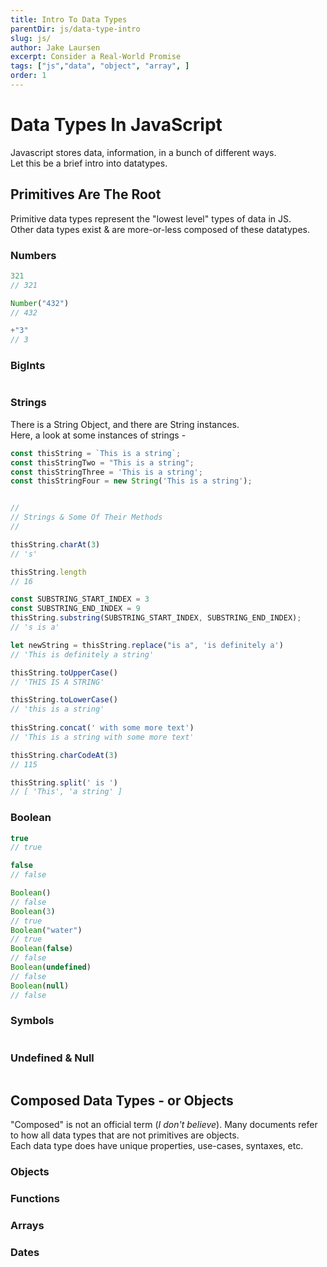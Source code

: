 ```yaml
---
title: Intro To Data Types
parentDir: js/data-type-intro
slug: js/
author: Jake Laursen
excerpt: Consider a Real-World Promise
tags: ["js","data", "object", "array", ]
order: 1
---
```


# Data Types In JavaScript
Javascript stores data, information, in a bunch of different ways.  
Let this be a brief intro into datatypes.  

## Primitives Are The Root
Primitive data types represent the "lowest level" types of data in JS.  
Other data types exist & are more-or-less composed of these datatypes.  
### Numbers 
```js
321
// 321

Number("432")
// 432

+"3"
// 3

```
### BigInts
```js

```
### Strings
There is a String Object, and there are String instances.  
Here, a look at some instances of strings - 
```js
const thisString = `This is a string`;
const thisStringTwo = "This is a string";
const thisStringThree = 'This is a string';
const thisStringFour = new String('This is a string');


// 
// Strings & Some Of Their Methods
// 

thisString.charAt(3)
// 's'

thisString.length
// 16

const SUBSTRING_START_INDEX = 3
const SUBSTRING_END_INDEX = 9
thisString.substring(SUBSTRING_START_INDEX, SUBSTRING_END_INDEX);
// 's is a'

let newString = thisString.replace("is a", 'is definitely a')
// 'This is definitely a string'

thisString.toUpperCase()
// 'THIS IS A STRING'

thisString.toLowerCase()
// 'this is a string'
                                         
thisString.concat(' with some more text')
// 'This is a string with some more text'

thisString.charCodeAt(3)
// 115                 

thisString.split(' is ')
// [ 'This', 'a string' ]

```
### Boolean
```js
true
// true

false
// false

Boolean()
// false
Boolean(3)
// true
Boolean("water")
// true
Boolean(false)
// false
Boolean(undefined)
// false
Boolean(null)
// false

```
### Symbols
```js
```
### Undefined & Null
```js
```


## Composed Data Types - or Objects
"Composed" is not an official term (_I don't believe_). Many documents refer to how all data types that are not primitives are objects.  
Each data type does have unique properties, use-cases, syntaxes, etc.  


### Objects
### Functions
### Arrays
### Dates  
